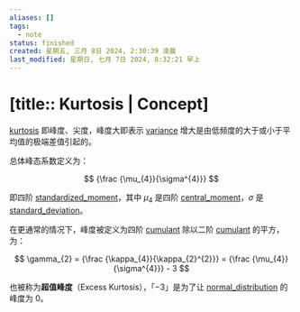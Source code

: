 ```yaml
---
aliases: []
tags:
  - note
status: finished
created: 星期五, 三月 8日 2024, 2:30:39 凌晨
last_modified: 星期日, 七月 7日 2024, 8:32:21 早上
---
```


# [title:: Kurtosis | Concept]

[kurtosis](kurtosis.md) 即峰度、尖度，峰度大即表示 [variance](variance.md) 增大是由低频度的大于或小于平均值的极端差值引起的。

总体峰态系数定义为：

$$
{\frac {\mu_{4}}{\sigma^{4}}}
$$

即四阶 [standardized_moment](standardized_moment.md)，其中 $\mu_{4}$ 是四阶 [central_moment](central_moment.md)，$\sigma$ 是 [standard_deviation](standard_deviation.md)。

在更通常的情况下，峰度被定义为四阶 [cumulant](cumulnt.md) 除以二阶 [cumulant](cumulant.md) 的平方，为：

$$
\gamma_{2} = {\frac {\kappa_{4}}{\kappa_{2}^{2}}} = {\frac {\mu_{4}}{\sigma^{4}}} - 3
$$

也被称为**超值峰度**（Excess Kurtosis），「$-3$」是为了让 [normal_distribution](normal_distribution.md) 的峰度为 0。
